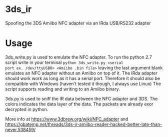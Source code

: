 # 3ds_ir
Spoofing the 3DS Amiibo NFC adapter via an IRda USB/RS232 adapter
# Usage
3ds_write.py is used to emulate the NFC adapter. To run the python 2.7 script write in your terminal <code>python 3ds_write.py <serial port ex. /dev/ttyUSB0> <Amiibo .bin file></code> leaving the last argument blank emulates an NFC adapter without an Amiibo on top of it. The IRda adapter should work work as long as it has a serial port. Therefore it should also be compatible with Windows (haven't tested it though, I always use Linux)
 The script supports reading and writing to an Amiibo binary.
  
3ds.py is used to sniff the IR data between the NFC adapter and 3DS. The colors indicates the data layer of the data. The packets are already exor decrypted in python.

More info at https://www.3dbrew.org/wiki/NFC_adapter and https://gbatemp.net/threads/3ds-ir-amiibo-reader-hacked-better-late-than-never.538459/
